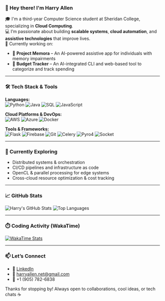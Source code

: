 ### 👋 Hey there! I'm Harry Allen

🎓 I'm a third-year Computer Science student at Sheridan College, specializing in **Cloud Computing**.  
💻 I’m passionate about building **scalable systems**, **cloud automation**, and **assistive technologies** that improve lives.  
🚀 Currently working on:  
- 🧠 **Project Memora** – An AI-powered assistive app for individuals with memory impairments  
- 🧾 **Budget Tracker** – An AI-integrated CLI and web-based tool to categorize and track spending  

---

### 🛠️ Tech Stack & Tools

**Languages:**  
![Python](https://img.shields.io/badge/-Python-3776AB?style=flat-square&logo=python&logoColor=white)
![Java](https://img.shields.io/badge/-Java-007396?style=flat-square&logo=java&logoColor=white)
![SQL](https://img.shields.io/badge/-SQL-4479A1?style=flat-square&logo=mysql&logoColor=white)
![JavaScript](https://img.shields.io/badge/-JavaScript-F7DF1E?style=flat-square&logo=javascript&logoColor=black)

**Cloud Platforms & DevOps:**  
![AWS](https://img.shields.io/badge/-AWS-232F3E?style=flat-square&logo=amazon-aws&logoColor=white)
![Azure](https://img.shields.io/badge/-Azure-0078D4?style=flat-square&logo=microsoft-azure&logoColor=white)
![Docker](https://img.shields.io/badge/-Docker-2496ED?style=flat-square&logo=docker&logoColor=white)

**Tools & Frameworks:**  
![Flask](https://img.shields.io/badge/-Flask-000000?style=flat-square&logo=flask&logoColor=white)
![Firebase](https://img.shields.io/badge/-Firebase-FFCA28?style=flat-square&logo=firebase&logoColor=black)
![Git](https://img.shields.io/badge/-Git-F05032?style=flat-square&logo=git&logoColor=white)
![Celery](https://img.shields.io/badge/-Celery-37814A?style=flat-square&logo=celery&logoColor=white)
![Pyro4](https://img.shields.io/badge/-Pyro4-3776AB?style=flat-square&logo=python&logoColor=white)
![Socket](https://img.shields.io/badge/-Socket-FF6F00?style=flat-square)

---

### 🌱 Currently Exploring

- Distributed systems & orchestration  
- CI/CD pipelines and infrastructure as code  
- OpenCL & parallel processing for edge systems  
- Cross-cloud resource optimization & cost tracking

---

### 📈 GitHub Stats

![Harry's GitHub Stats](https://github-readme-stats.vercel.app/api?username=harryallenp1&show_icons=true&theme=default)
![Top Languages](https://github-readme-stats.vercel.app/api/top-langs/?username=harryallenp1&layout=compact&hide=jupyter%20notebook)

---

### ⏱️ Coding Activity (WakaTime)
[![WakaTime Stats](https://wakatime.com/share/@harryallen/0728248f-69e8-4e8e-9896-6415c7617e45.svg)](https://wakatime.com/@harryallen)

---

### 📫 Let’s Connect

- 🔗 [LinkedIn](https://www.linkedin.com/in/harry-allen-profile)  
- 💌 harryallen.net@gmail.com  
- 📱 +1 (905) 782-6838  

Thanks for stopping by! Always open to collaborations, cool ideas, or tech chats ☕
